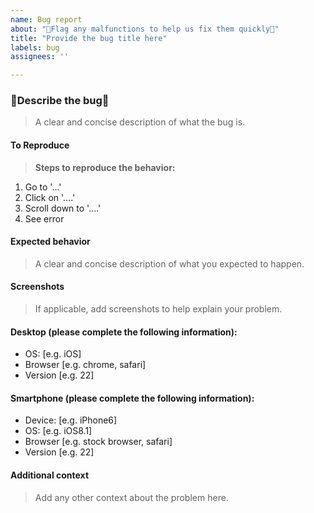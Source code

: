 ```yaml
---
name: Bug report
about: "🐞Flag any malfunctions to help us fix them quickly🐞"
title: "Provide the bug title here"
labels: bug
assignees: ''

---
```


### 🐞Describe the bug🐞

> A clear and concise description of what the bug is.

#### To Reproduce

> **Steps to reproduce the behavior:**

1. Go to '...'
2. Click on '....'
3. Scroll down to '....'
4. See error

#### Expected behavior

> A clear and concise description of what you expected to happen.

#### Screenshots

> If applicable, add screenshots to help explain your problem.

#### Desktop (please complete the following information):

- OS: [e.g. iOS]
- Browser [e.g. chrome, safari]
- Version [e.g. 22]

#### Smartphone (please complete the following information):

- Device: [e.g. iPhone6]
- OS: [e.g. iOS8.1]
- Browser [e.g. stock browser, safari]
- Version [e.g. 22]

#### Additional context

> Add any other context about the problem here.
